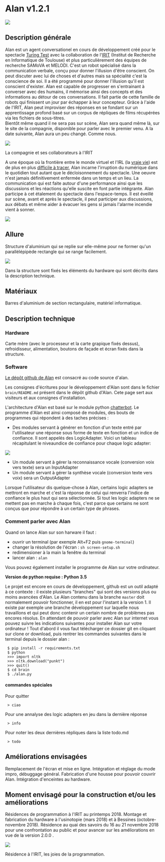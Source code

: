# Alan v1.2.1

![](../../ressources/alan.JPG)

## Description générale

Alan est un agent conversationel en cours de développement créé pour le spectacle [Turing Test](https://github.com/LeonLenclos/turing-test) avec la collaboration de l'[IRIT](https://www.irit.fr/) (Institut de Recherche en Informatique de Toulouse) et plus particulièrement des équipes de recherche SAMoVA et MELODI. C'est un robot spécialisé dans la communication verbale, conçu pour donner l'illusion d'être conscient.
On peut discuter avec lui de choses et d'autres mais sa spécialité c'est la conscience de soi. Il a été programmé pour donner l'illusion qu'il est conscient d'exister.
Alan est capable de progresser en s'entrainant à converser avec des humains, il mémorise ainsi des concepts et des informations au détour de ces conversations. Il fait partie de cette famille de robots qui finissent un jour par échapper à leur concepteur. Grâce à l'aide de l'IRIT, Alan peut improviser des réponses en se fondant sur un apprentissage profond basé sur un corpus de répliques de films récupérées via les fichiers de sous-titres.  
Bientôt même quand il ne sera pas sur scène, Alan sera quand même là, sur le site de la compagnie, disponible pour parler avec le premier venu.
A la date suivante, Alan aura un peu changé. Comme nous.


![](../../ressources/irit.JPG)

La compagnie et ses collaborateurs à l'IRIT


A une époque où la frontière entre le monde virtuel et l'IRL (la [vraie vie](https://fr.wikipedia.org/wiki/Vraie_vie)) est de plus en plus [difficile à tracer](https://books.google.ca/books?id=VwJ4xsYHboYC&pg=PA533&lpg=PA533&dq=%22Social+Relationships+and+Identity+Online+and+Offline%22&source=bl&ots=bpBvupth9B&sig=2JeW2bC5x0yakE8JZNXGNCobemY&hl=en&sa=X&ei=0l5CUaaxDdPE4AO-_IHACg&ved=0CDgQ6AEwAQ#v=onepage&q=%22Social%20Relationships%20and%20Identity%20Online%20and%20Offline%22&f=false), Alan incarne l'irruption du numérique dans le quotidien tout autant que le décloisonnement du spectacle. Une oeuvre n'est jamais définitivement enfermée dans un temps et un lieu. La communication qui est faite autour d'une performance ainsi que les discussions et les réactions qu'elle suscite en font partie intégrante. Alan participe à cet étalement du spectacle dans l'espace-temps. Il est éveillé sur scène, avant et après le spectacle, il peut participer aux discussions, aux débats et même aider à évacuer les gens si jamais l'alarme incendie vient à sonner.

![](../../ressources/dessin1.png)

## Allure
Structure  d'aluminium qui se replie sur elle-même pour ne former qu'un parallélépipède rectangle qui se range facilement.


![](../../ressources/alan_structure.png)

Dans la structure sont fixés les éléments du hardware qui sont décrits dans la description technique.

## Matériaux 

Barres d'aluminium de section rectangulaire, matériel informatique.

## Description technique

### Hardware
Carte mère (avec le processeur et la carte grapique fixés dessus), refroidisseur, alimentation, boutons de façade et écran fixés dans la structure. 

### Software

[Le dépôt github de Alan](https://github.com/LeonLenclos/alan) est consacré au code source d'alan.

Les consignes d'écritures pour le développement d'Alan sont dans le fichier `brain/README.md` présent dans le dépôt github d'Alan. Cete page sert aux visiteurs et aux consignes d'installation.

L'architecture d'Alan est basé sur le module python [chatterbot](https://github.com/gunthercox/ChatterBot). Le programme d'Alan est ainsi composé de modules, des bouts de programmes qui répondent à des taches précises :
- Des modules servant à générer en fonction d'un texte entré par l'utilisateur une réponse sous forme de texte en fonction et un indice de confiance. Il sont appelés des LogicAdapter. Voici un tableau récapitulant le niveaundice de confiance pour chaque logic adapter:

![](../../ressources/alan_logic.JPG)

- Un module servant à gérer la reconnaissance vocale (conversion voix vers texte) sera un InputAdapter
- Un module servant à gérer la synthèse vocale (conversion texte vers voix) sera un OutputAdapter

Lorsque l'utilisateur dis quelque-chose à Alan, certains logic adapters se mettront en marche et c'est la réponse de celui qui renverra l'indice de confiance le plus haut qui sera sélectionnée. Si tout les logic adapters ne se mettent pas en marche à chaque fois, c'est parce que certains ne sont conçus que pour répondre à un certain type de phrases. 

### Comment parler avec Alan

Quand on lance Alan sur son harware il faut :

- ouvrir un terminal (par exemple Alt+F2 puis `gnome-terminal`)
- changer la résolution de l'écran : `sh screen-setup.sh`
- redimensioner à la main la fenêtre du terminal
- lancer alan : `alan`

Vous pouvez également  installer le programme de Alan sur votre ordinateur.

**Version de python requise : Python 3.5**

Le projet est encore en cours de développement, github est un outil adapté à ce contexte : il existe plusieurs "branches" qui sont des versions plus ou moins avancées d'Alan. Le Alan contenu dans la branche `master` doit normalement pouvoir fonctionner, il en est pour l'instant à la version 1. Il existe par exemple une branche développement sur laquelle nous travaillons et qui peut donc contenir un certain nombre de problèmes pas encores résolus. En attendant de pouvoir parler avec Alan sur internet vous pouvez suivre les indications suivantes pour installer Alan sur votre ordinateur ! Tout d'abord il vous faut télécharger ce dossier git en cliquant sur clone or download, puis rentrer les commandes suivantes dans le terminal depuis le dossier alan :

 ```
  $ pip install -r requirements.txt
  $ python
  >>> import nltk
  >>> nltk.download("punkt")
  >>> quit()
  $ cd brain
  $ ./alan.py
  ```

#### commandes spéciales

Pour quitter

```
 > ciao
```

Pour une annalyse des logic adapters en jeu dans la dernière réponse

```
 > info
```
Pour noter les deux dernières répliques dans la liste todo.md

```
 > todo
```


## Améliorations envisagées

Remplacement de l'écran et mise en ligne. Intégration et réglage du mode impro, débuggage général. Fabrication d'une housse pour pouvoir couvrir Alan. Intégration d'enceintes au hardware.

## Moment envisagé pour la construction et/ou les améliorations

Résidences de programmation à l'IRIT au printemps 2018.
Montage et fabrication du hardware à l'usinotopie (mars 2018) et à Bessines (octobre-novembre 2018).
Résidence au quai des savoirs du 16 au 21 novembre 2018 pour une confrontation au public et pour avancer sur les améliorations en vue de la version 2.0.0 .

![](../../ressources/alan_software.JPG)

Résidence à l'IRIT, les joies de la programmation.
